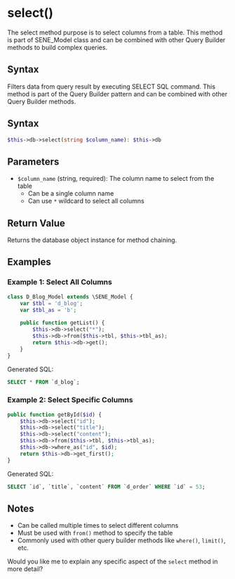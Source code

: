 <!--
Document Type: Technical Documentation
Purpose: Seme Framework Documentation
Author: Daeng Rosanda 
Date Created: 2024-11-26
Last Updated: 2024-11-26
-->

# select()
The select method purpose is to select columns from a table. This method is part of SENE_Model class and can be combined with other Query Builder methods to build complex queries.

## Syntax
Filters data from query result by executing SELECT SQL command. This method is part of the Query Builder pattern and can be combined with other Query Builder methods.

## Syntax
```php
$this->db->select(string $column_name): $this->db
```

## Parameters
- `$column_name` (string, required): The column name to select from the table
  - Can be a single column name
  - Can use `*` wildcard to select all columns

## Return Value
Returns the database object instance for method chaining.

## Examples

### Example 1: Select All Columns
```php
class D_Blog_Model extends \SENE_Model {
    var $tbl = 'd_blog';
    var $tbl_as = 'b';
    
    public function getList() {
        $this->db->select("*");
        $this->db->from($this->tbl, $this->tbl_as);
        return $this->db->get();
    }
}
```
Generated SQL:
```sql
SELECT * FROM `d_blog`;
```

### Example 2: Select Specific Columns
```php
public function getById($id) {
    $this->db->select("id");
    $this->db->select("title");
    $this->db->select("content");
    $this->db->from($this->tbl, $this->tbl_as);
    $this->db->where_as("id", $id);
    return $this->db->get_first();
}
```
Generated SQL:
```sql
SELECT `id`, `title`, `content` FROM `d_order` WHERE `id` = 53;
```

## Notes
- Can be called multiple times to select different columns
- Must be used with `from()` method to specify the table
- Commonly used with other query builder methods like `where()`, `limit()`, etc.

Would you like me to explain any specific aspect of the `select` method in more detail?